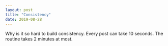```yaml
---
layout: post
title: "Consistency"
date: 2019-08-28
---
```


Why is it so hard to build consistency. 
Every post can take 10 seconds.
The routine takes 2 minutes at most.